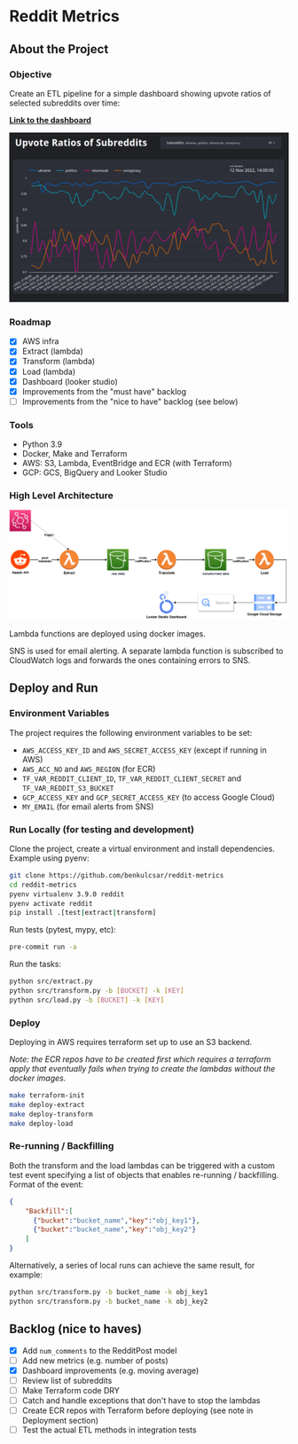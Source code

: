 # Reddit Metrics

## About the Project

### Objective

Create an ETL pipeline for a simple dashboard showing upvote ratios of selected subreddits over time:

**[Link to the dashboard](https://datastudio.google.com/reporting/865759fa-0b1a-4bee-8b67-89cb2ed0d2f0 "Looker Studio")**

!["Dashboard"](images/dash.png?v=4&s=200 "Dashboard")

### Roadmap

* [x] AWS infra
* [x] Extract (lambda)
* [X] Transform (lambda)
* [X] Load (lambda)
* [X] Dashboard (looker studio)
* [X] Improvements from the "must have" backlog
* [ ] Improvements from the "nice to have" backlog (see below)

### Tools

- Python 3.9
- Docker, Make and Terraform
- AWS: S3, Lambda, EventBridge and ECR (with Terraform)
- GCP: GCS, BigQuery and Looker Studio

### High Level Architecture

!["Architecture"](images/architecture.png?v=4&s=200 "Architecture")

Lambda functions are deployed using docker images.

SNS is used for email alerting. A separate lambda function is subscribed to CloudWatch logs and forwards the ones containing errors to SNS.

## Deploy and Run

### Environment Variables

The project requires the following environment variables to be set:

- `AWS_ACCESS_KEY_ID` and `AWS_SECRET_ACCESS_KEY` (except if running in AWS)
- `AWS_ACC_NO` and `AWS_REGION` (for ECR)
- `TF_VAR_REDDIT_CLIENT_ID`, `TF_VAR_REDDIT_CLIENT_SECRET` and `TF_VAR_REDDIT_S3_BUCKET`
- `GCP_ACCESS_KEY` and `GCP_SECRET_ACCESS_KEY` (to access Google Cloud)
- `MY_EMAIL` (for email alerts from SNS)

### Run Locally (for testing and development)

Clone the project, create a virtual environment and install dependencies. Example using pyenv:

```bash
git clone https://github.com/benkulcsar/reddit-metrics
cd reddit-metrics
pyenv virtualenv 3.9.0 reddit
pyenv activate reddit
pip install .[test|extract|transform]
```

Run tests (pytest, mypy, etc):

```bash
pre-commit run -a
```

Run the tasks:

```bash
python src/extract.py
python src/transform.py -b [BUCKET] -k [KEY]
python src/load.py -b [BUCKET] -k [KEY]
```

### Deploy

Deploying in AWS requires terraform set up to use an S3 backend.

*Note: the ECR repos have to be created first which requires a terraform apply that eventually fails when trying to create the lambdas without the docker images.*

```bash
make terraform-init
make deploy-extract
make deploy-transform
make deploy-load
```

### Re-running / Backfilling

Both the transform and the load lambdas can be triggered with a custom test event specifying a list of objects that enables re-running / backfilling.
Format of the event:
```json
{
    "Backfill":[
      {"bucket":"bucket_name","key":"obj_key1"},
      {"bucket":"bucket_name","key":"obj_key2"}
    ]
}
```

Alternatively, a series of local runs can achieve the same result, for example:
```bash
python src/transform.py -b bucket_name -k obj_key1
python src/transform.py -b bucket_name -k obj_key2
```

## Backlog (nice to haves)

* [X] Add `num_comments` to the RedditPost model
* [ ] Add new metrics (e.g. number of posts)
* [X] Dashboard improvements (e.g. moving average)
* [ ] Review list of subreddits
* [ ] Make Terraform code DRY
* [ ] Catch and handle exceptions that don't have to stop the lambdas
* [ ] Create ECR repos with Terraform before deploying (see note in Deployment section)
* [ ] Test the actual ETL methods in integration tests
